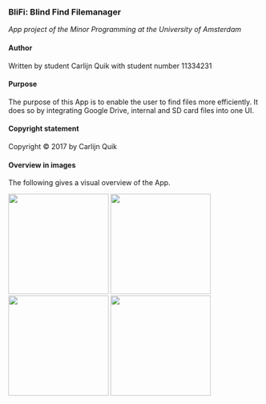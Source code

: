 ### BliFi: Blind Find Filemanager
*App project of the Minor Programming at the University of Amsterdam*

#### Author
Written by student Carlijn Quik with student number 11334231

#### Purpose
The purpose of this App is to enable the user to find files more efficiently. 
It does so by integrating Google Drive, internal and SD card files into one UI.

#### Copyright statement
Copyright © 2017 by Carlijn Quik

#### Overview in images
The following gives a visual overview of the App.

<img src="https://cloud.githubusercontent.com/assets/22945709/22566234/5df19ac2-e98b-11e6-8819-19881cf3d912.png" width="200">
<img src="https://cloud.githubusercontent.com/assets/22945709/22566235/5df4aa78-e98b-11e6-8f82-c365e129b37f.png" width="200">
<img src="https://cloud.githubusercontent.com/assets/22945709/22566232/5def66d0-e98b-11e6-8c60-a28de8ae21e0.png" width="200">
<img src="https://cloud.githubusercontent.com/assets/22945709/22566231/5ded7988-e98b-11e6-9eb9-98b4b385e19a.png" width="200">

